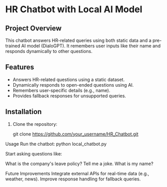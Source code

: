# HR Chatbot with Local AI Model

## Project Overview
This chatbot answers HR-related queries using both static data and a pre-trained AI model (DialoGPT). It remembers user inputs like their name and responds dynamically to other questions.

## Features
- Answers HR-related questions using a static dataset.
- Dynamically responds to open-ended questions using AI.
- Remembers user-specific details (e.g., name).
- Provides fallback responses for unsupported queries.

## Installation
1. Clone the repository:
 
   git clone https://github.com/your_username/HR_Chatbot.git
   

Usage
Run the chatbot:
	python local_chatbot.py

Start asking questions like:

What is the company's leave policy?
Tell me a joke.
What is my name?


Future Improvements
Integrate external APIs for real-time data (e.g., weather, news).
Improve response handling for fallback queries.



